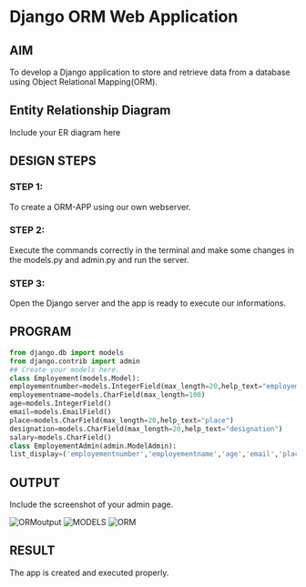 # Django ORM Web Application

## AIM
To develop a Django application to store and retrieve data from a database using Object Relational Mapping(ORM).

## Entity Relationship Diagram

Include your ER diagram here

## DESIGN STEPS

### STEP 1:
To create a ORM-APP using our own webserver.
### STEP 2:
Execute the commands correctly in the terminal and make some changes in the models.py and admin.py and run the server.
### STEP 3:
Open the Django server and the app is ready to execute our informations.

## PROGRAM
```python
from django.db import models
from django.contrib import admin
## Create your models here.
class Employement(models.Model):
employementnumber=models.IntegerField(max_length=20,help_text="employementnumber")
employementname=models.CharField(max_length=100)
age=models.IntegerField()
email=models.EmailField()
place=models.CharField(max_length=20,help_text="place")
designation=models.CharField(max_length=20,help_text="designation")
salary=models.CharField()
class EmployementAdmin(admin.ModelAdmin):
list_display=('employementnumber','employementname','age','email','place','designation','salary')
```

## OUTPUT
Include the screenshot of your admin page.

![ORMoutput](https://user-images.githubusercontent.com/119405070/210609659-f13972ed-f94c-423b-ad5b-5bbb40773b47.png)
![MODELS](ORM.png)
![ORM](https://user-images.githubusercontent.com/119405070/210609751-d0f03828-670f-402b-ac19-c49b1a2a31ef.png)

## RESULT
The app is created and executed properly.
